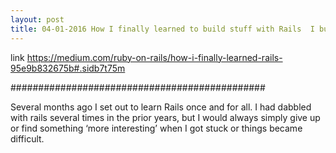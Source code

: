 ```yaml
---
layout: post
title: 04-01-2016 How I finally learned to build stuff with Rails  I built 12 web apps in 12 weeks 
---
```


link <https://medium.com/ruby-on-rails/how-i-finally-learned-rails-95e9b832675b#.sidb7t75m>

##############################################

Several months ago I set out to learn Rails once and for all. I had dabbled with rails several times in the prior years, but I would always simply give up or find something ‘more interesting’ when I got stuck or things became difficult.


